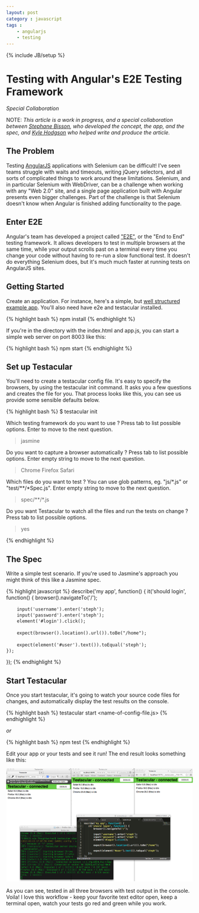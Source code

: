 ```yaml
---
layout: post
category : javascript
tags : 
    - angularjs
    - testing
---
```

{% include JB/setup %}

# Testing with Angular's E2E Testing Framework

_Special Collaboration_

NOTE: _This article is a work in progress, and a special collaboration between [Stephane Bisson](https://github.com/stephanebisson), who developed the concept, the app, and the spec, and [Kyle Hodgson](http://www.kylehodgson.com) who helped write and produce the article._

## The Problem

Testing [AngularJS](http://angularjs.org/) applications with Selenium can be difficult! I've seen teams struggle with waits and timeouts, writing jQuery selectors, and all sorts of complicated things to work around these limitations. Selenium, and in particular Selenium with WebDriver, can be a challenge when working with any "Web 2.0" site, and a single page application built with Angular presents even bigger challenges. Part of the challenge is that Selenium doesn't know when Angular is finished adding functionality to the page.

## Enter E2E

Angular's team has developed a project called ["E2E"](http://docs.angularjs.org/guide/dev_guide.e2e-testing), or the "End to End" testing framework. It allows developers to test in multiple browsers at the same time, while your output scrolls past on a terminal every time you change your code without having to re-run a slow functional test. It doesn't do everything Selenium does, but it's much much faster at running tests on AngularJS sites.

<!-- How does Angular E2E solve the problems webdriver has? -->

## Getting Started

Create an application. For instance, here's a simple, but [well structured example app](https://github.com/stephanebisson/e2e-example). You'll also need have e2e and testacular installed.

<!-- 
	I want to add how to install e2e, is that required or is it part of angular all the time?
	I want to add how e2e works. Who boots e2e? 
-->

{% highlight bash %}
npm install
{% endhighlight %}

<!--  You also need the site running. We don't show how to do that in the post. -->

If you're in the directory with the index.html and app.js, you can start a simple web server on port 8003 like this:

{% highlight bash %}
npm start
{% endhighlight %}

## Set up Testacular

You'll need to create a testacular config file. It's easy to specify the browsers, by using the testacular init command. It asks you a few questions and creates the file for you. That process looks like this, you can see us provide some sensible defaults below.

{% highlight bash %}
$ testacular  init

Which testing framework do you want to use ?
Press tab to list possible options. Enter to move to the next question.
> jasmine


Do you want to capture a browser automatically ?
Press tab to list possible options. Enter empty string to move to the next question.
> Chrome
> Firefox
> Safari

Which files do you want to test ?
You can use glob patterns, eg. "js/*.js" or "test/**/*Spec.js".
Enter empty string to move to the next question.
> spec/**/*.js


Do you want Testacular to watch all the files and run the tests on change ?
Press tab to list possible options.
> yes

{% endhighlight %}

## The Spec

Write a simple test scenario. If you're used to Jasmine's approach you might think of this like a Jasmine spec.

{% highlight javascript %}
describe('my app', function() {
	it('should login', function() {
		browser().navigateTo('/');

		input('username').enter('steph');
		input('password').enter('steph');
		element('#login').click();

		expect(browser().location().url()).toBe("/home");

		expect(element('#user').text()).toEqual('steph');
	});
});
{% endhighlight %}

## Start Testacular

Once you start testacular, it's going to watch your source code files for changes, and automatically display the test results on the console.

{% highlight bash %}
testacular start <name-of-config-file.js>
{% endhighlight %}

_or_

{% highlight bash %}
npm test
{% endhighlight %}

Edit your app or your tests and see it run!  The end result looks something like this:

![E2E in action](/images/e2e-in-action.png)

As you can see, tested in all three browsers with test output in the console.  Voila! I love this workflow - keep your favorite text editor open, keep a terminal open, watch your tests go red and green while you work.


